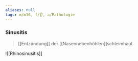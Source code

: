 ```yaml
---
aliases: null
tags: m/m16, f/👂, a/Pathologie
---
```

### Sinusitis
> [[Entzündung]] der [[Nasennebenhöhlen]]schleimhaut

![[Rhinosinusitis]]